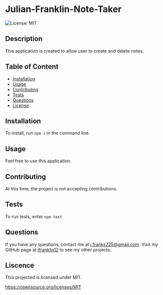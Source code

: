 # Julian-Franklin-Note-Taker

  ![License: MIT](https://img.shields.io/badge/License-MIT-yellow.svg)

  ## Description
  
  This application is created to allow user to create and delete notes.

  ## Table of Content
  - [Installation](#installation)
  - [Usage](#usage)
  - [Contributing](#contributing)
  - [Tests](#tests)
  - [Questions](#questions)
  - [License](#license)

  ## Installation

  To install, run ```npm i``` in the command line.

  ## Usage

  Feel free to use this application.

  ## Contributing

  At this time, the project is not accepting contributions.

  ## Tests
  
  To run tests, enter ```npm test```

  ## Questions

  If you have any questions, contact me at j.franks725@gmail.com. Visit my GitHub page at [jfranklin12](https://github.com/jfranklin12/) to see my other projects.

  ## Liscence
    
This projected is licensed under MIT.

  https://opensource.org/licenses/MIT

